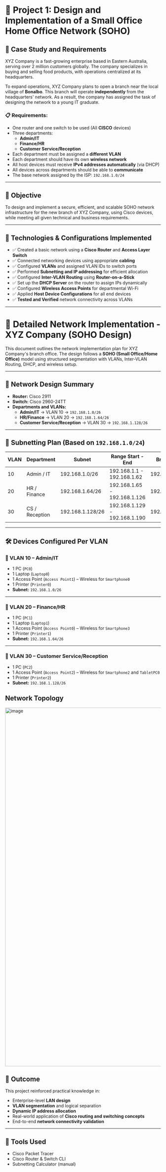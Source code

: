 # 📡 Project 1: Design and Implementation of a Small Office Home Office Network (SOHO)

## 📝 Case Study and Requirements

XYZ Company is a fast-growing enterprise based in Eastern Australia, serving over 2 million customers globally. The company specializes in buying and selling food products, with operations centralized at its headquarters.

To expand operations, XYZ Company plans to open a branch near the local village of **Bonalbo**. This branch will operate **independently** from the headquarters' network. As a result, the company has assigned the task of designing the network to a young IT graduate.

### 📋 Requirements:

- One router and one switch to be used (All **CISCO** devices)
- Three departments:
  - **Admin/IT** 
  - **Finance/HR**
  - **Customer Service/Reception**
- Each department must be assigned a **different VLAN**
- Each department should have its own **wireless network**
- All host devices must receive **IPv4 addresses automatically** (via DHCP)
- All devices across departments should be able to **communicate**
- The base network assigned by the ISP: `192.168.1.0/24`

---

## 🎯 Objective

To design and implement a secure, efficient, and scalable SOHO network infrastructure for the new branch of XYZ Company, using Cisco devices, while meeting all given technical and business requirements.

---

## 🔧 Technologies & Configurations Implemented

- ✅ Created a basic network using a **Cisco Router** and **Access Layer Switch**
- ✅ Connected networking devices using appropriate **cabling**
- ✅ Configured **VLANs** and assigned VLAN IDs to switch ports
- ✅ Performed **Subnetting and IP addressing** for efficient allocation
- ✅ Configured **Inter-VLAN Routing** using **Router-on-a-Stick**
- ✅ Set up the **DHCP Server** on the router to assign IPs dynamically
- ✅ Configured **Wireless Access Points** for departmental Wi-Fi
- ✅ Applied **Host Device Configurations** for all end devices
- ✅ **Tested and Verified** network connectivity across VLANs

---
# 📡 Detailed Network Implementation - XYZ Company (SOHO Design)

This document outlines the network implementation plan for XYZ Company's branch office. The design follows a **SOHO (Small Office/Home Office)** model using structured segmentation with VLANs, Inter-VLAN Routing, DHCP, and wireless setup.

---

## 🔸 Network Design Summary

- **Router:** Cisco 2911  
- **Switch:** Cisco 2960-24TT  
- **Departments and VLANs:**
  - **Admin/IT** → VLAN 10 → `192.168.1.0/26`
  - **HR/Finance** → VLAN 20 → `192.168.1.64/26`
  - **Customer Service/Reception** → VLAN 30 → `192.168.1.128/26`

---

## 📐 Subnetting Plan (Based on `192.168.1.0/24`)

| VLAN | Department             | Subnet            | Range Start - End         | Broadcast       |
|------|------------------------|-------------------|---------------------------|-----------------|
| 10   | Admin / IT             | 192.168.1.0/26    | 192.168.1.1 - 192.168.1.62| 192.168.1.63    |
| 20   | HR / Finance           | 192.168.1.64/26   | 192.168.1.65 - 192.168.1.126| 192.168.1.127 |
| 30   | CS / Reception         | 192.168.1.128/26  | 192.168.1.129 - 192.168.1.190| 192.168.1.191 |

---

## 🛠️ Devices Configured Per VLAN

### 🔹 VLAN 10 – Admin/IT
- 1 PC (`PC0`)
- 1 Laptop (`Laptop0`)
- 1 Access Point (`Access Point1`) – Wireless for `Smartphone0`
- 1 Printer (`Printer0`)
- **Subnet:** `192.168.1.0/26`

---

### 🔹 VLAN 20 – Finance/HR
- 1 PC (`PC1`)
- 1 Laptop (`Laptop1`)
- 1 Access Point (`Access Point0`) – Wireless for `Smartphone3`
- 1 Printer (`Printer1`)
- **Subnet:** `192.168.1.64/26`

---

### 🔹 VLAN 30 – Customer Service/Reception
- 1 PC (`PC2`)
- 1 Access Point (`Access Point2`) – Wireless for `Smartphone2` and `TabletPC0`
- 1 Printer (`Printer2`)
- **Subnet:** `192.168.1.128/26`

## Network Topology
<img width="2636" height="1162" alt="image" src="https://github.com/user-attachments/assets/134bc2e4-c78d-41b7-88b5-a16387061b58" />

## 📌 Outcome

This project reinforced practical knowledge in:

- Enterprise-level **LAN design**
- **VLAN segmentation** and logical separation
- **Dynamic IP address allocation**
- Real-world application of **Cisco routing and switching concepts**
- End-to-end **network connectivity validation**

---

## 🧠 Tools Used

- Cisco Packet Tracer
- Cisco Router & Switch CLI
- Subnetting Calculator (manual)



